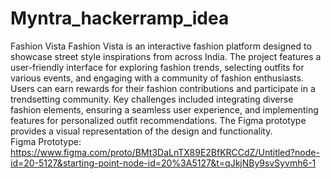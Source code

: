 # Myntra_hackerramp_idea
Fashion Vista 
Fashion Vista is an interactive fashion platform designed to showcase street style inspirations from across India. The project features a user-friendly interface for exploring fashion trends, selecting outfits for various events, and engaging with a community of fashion enthusiasts. Users can earn rewards for their fashion contributions and participate in a trendsetting community. Key challenges included integrating diverse fashion elements, ensuring a seamless user experience, and implementing features for personalized outfit recommendations. The Figma prototype provides a visual representation of the design and functionality.  
Figma Prototype: https://www.figma.com/proto/BMt3DaLnTX89E2BfKRCCdZ/Untitled?node-id=20-5127&starting-point-node-id=20%3A5127&t=qJkjNBy9svSyvmh6-1
